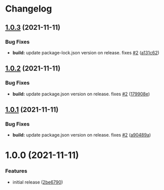 # Changelog

## [1.0.3](https://github.com/adobe/aio-cloudmanager-create-execution-action/compare/v1.0.2...v1.0.3) (2021-11-11)


### Bug Fixes

* **build:** update package-lock.json version on release. fixes [#2](https://github.com/adobe/aio-cloudmanager-create-execution-action/issues/2) ([a131c62](https://github.com/adobe/aio-cloudmanager-create-execution-action/commit/a131c627e7fd5794b49ebc3e61660122c1bf6f5e))

## [1.0.2](https://github.com/adobe/aio-cloudmanager-create-execution-action/compare/v1.0.1...v1.0.2) (2021-11-11)


### Bug Fixes

* **build:** update package.json version on release. fixes [#2](https://github.com/adobe/aio-cloudmanager-create-execution-action/issues/2) ([179908e](https://github.com/adobe/aio-cloudmanager-create-execution-action/commit/179908eeaae0ba2e035092b13a0277022ed789e1))

## [1.0.1](https://github.com/adobe/aio-cloudmanager-create-execution-action/compare/v1.0.0...v1.0.1) (2021-11-11)


### Bug Fixes

* **build:** update package.json version on release. fixes [#2](https://github.com/adobe/aio-cloudmanager-create-execution-action/issues/2) ([a90489a](https://github.com/adobe/aio-cloudmanager-create-execution-action/commit/a90489aeed03b49663c840264f52f57082a039a3))

# 1.0.0 (2021-11-11)


### Features

* initial release ([2be6790](https://github.com/adobe/aio-cloudmanager-create-execution-action/commit/2be67906356d0150ccbdda62198efc2ccf1b82bc))
